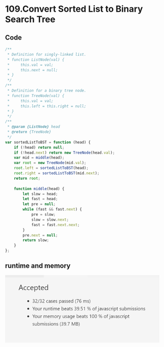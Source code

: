 109.Convert Sorted List to Binary Search Tree
=============================================
Code
----
```javascript
/**
 * Definition for singly-linked list.
 * function ListNode(val) {
 *     this.val = val;
 *     this.next = null;
 * }
 */
/**
 * Definition for a binary tree node.
 * function TreeNode(val) {
 *     this.val = val;
 *     this.left = this.right = null;
 * }
 */
/**
 * @param {ListNode} head
 * @return {TreeNode}
 */
var sortedListToBST = function (head) {
    if (!head) return null;
    if (!head.next) return new TreeNode(head.val);
    var mid = middle(head);
    var root = new TreeNode(mid.val);
    root.left = sortedListToBST(head);
    root.right = sortedListToBST(mid.next);
    return root;

    function middle(head) {
        let slow = head;
        let fast = head;
        let pre = null;
        while (fast && fast.next) {
            pre = slow;
            slow = slow.next;
            fast = fast.next.next;
        }
        pre.next = null;
        return slow;
    }
};
```
runtime and memory
------------------
![image](https://github.com/Gloria1124/leetcode/blob/Gloria1124-patch-1/109photo.png)
